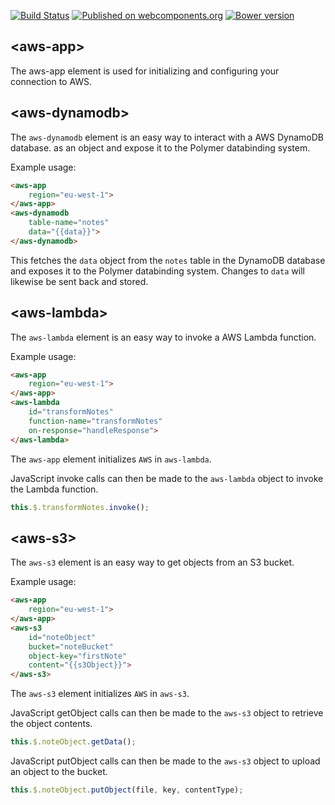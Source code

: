 [![Build Status](https://travis-ci.org/gjdenhertog/polymeraws.svg?branch=master)](https://travis-ci.org/gjdenhertog/polymeraws)
[![Published on webcomponents.org](https://img.shields.io/badge/webcomponents.org-published-blue.svg)](https://beta.webcomponents.org/element/gjdenhertog/polymeraws)
[![Bower version](https://badge.fury.io/bo/polymeraws.svg)](https://badge.fury.io/bo/polymeraws)


## \<aws-app\>

The aws-app element is used for initializing and configuring your
connection to AWS.


## \<aws-dynamodb\>

The `aws-dynamodb` element is an easy way to interact with a AWS DynamoDB
database. as an object and expose it to the Polymer databinding system.

Example usage:

```html
<aws-app
    region="eu-west-1">
</aws-app>
<aws-dynamodb
    table-name="notes"
    data="{{data}}">
</aws-dynamodb>
```

This fetches the `data` object from the `notes` table in the DynamoDB
database and exposes it to the Polymer databinding system. Changes to
`data` will likewise be sent back and stored.


## \<aws-lambda\>

The `aws-lambda` element is an easy way to invoke a AWS Lambda function.

Example usage:

```html
<aws-app
    region="eu-west-1">
</aws-app>
<aws-lambda
    id="transformNotes"
    function-name="transformNotes"
    on-response="handleResponse">
</aws-lambda>
```

The `aws-app` element initializes `AWS` in `aws-lambda`.

JavaScript invoke calls can then be made to the `aws-lambda` object to invoke
the Lambda function.

```javascript
this.$.transformNotes.invoke();
```

## \<aws-s3\>

The `aws-s3` element is an easy way to get objects from an S3 bucket.

Example usage:

```html
<aws-app
    region="eu-west-1">
</aws-app>
<aws-s3
    id="noteObject"
    bucket="noteBucket"
    object-key="firstNote"
    content="{{s3Object}}">
</aws-s3>
```

The `aws-s3` element initializes `AWS` in `aws-s3`.

JavaScript getObject calls can then be made to the `aws-s3` object to retrieve
the object contents.

```javascript
this.$.noteObject.getData();
```

JavaScript putObject calls can then be made to the `aws-s3` object to upload an
object to the bucket.

```javascript
this.$.noteObject.putObject(file, key, contentType);
```
